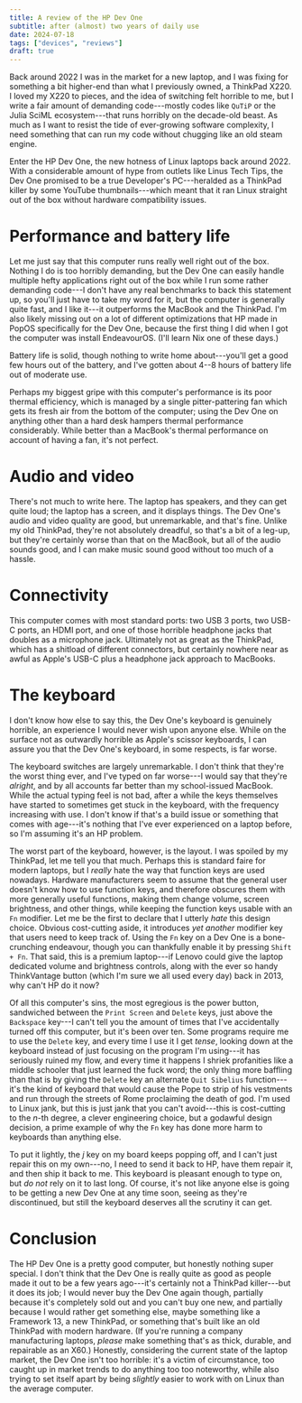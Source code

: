 ```yaml
---
title: A review of the HP Dev One
subtitle: after (almost) two years of daily use
date: 2024-07-18
tags: ["devices", "reviews"]
draft: true
---
```


Back around 2022 I was in the market for a new laptop, and I was fixing for
something a bit higher-end than what I previously owned, a ThinkPad X220. I
loved my X220 to pieces, and the idea of switching felt horrible to me, but I
write a fair amount of demanding code---mostly codes like `QuTiP` or the
Julia SciML ecosystem---that runs horribly on the decade-old beast. As much as
I want to resist the tide of ever-growing software complexity, I need something
that can run my code without chugging like an old steam engine.

Enter the HP Dev One, the new hotness of Linux laptops back around 2022. With a
considerable amount of hype from outlets like Linus Tech Tips, the Dev One 
promised to be a true Developer's PC---heralded as a ThinkPad killer by
some YouTube thumbnails---which meant that it ran Linux straight out of the box
without hardware compatibility issues.


# Performance and battery life
Let me just say that this computer runs really well right out of the box.
Nothing I do is too horribly demanding, but the Dev One can easily handle
multiple hefty applications right out of the box while I run some rather
demanding code---I don't have any real benchmarks to back this statement up, so
you'll just have to take my word for it, but the computer is generally quite
fast, and I like it---it outperforms the MacBook and the ThinkPad. I'm also
likely missing out on a lot of different optimizations that HP made in PopOS
specifically for the Dev One, because the first thing I did when I got the
computer was install EndeavourOS. (I'll learn Nix one of these days.)

Battery life is solid, though nothing to write home about---you'll get a good
few hours out of the battery, and I've gotten about 4--8 hours of battery life
out of moderate use.

Perhaps my biggest gripe with this computer's performance is its poor thermal
efficiency, which is managed by a single pitter-pattering fan which gets its
fresh air from the bottom of the computer; using the Dev One on anything other
than a hard desk hampers thermal performance considerably. While better than a
MacBook's thermal performance on account of having a fan, it's not perfect.


# Audio and video
There's not much to write here. The laptop has speakers, and they can get
quite loud; the laptop has a screen, and it displays things. The Dev One's
audio and video quality are good, but unremarkable, and that's fine. Unlike
my old ThinkPad, they're not absolutely dreadful, so that's a bit of a leg-up,
but they're certainly worse than that on the MacBook, but all of the audio
sounds good, and I can make music sound good without too much of a hassle.


# Connectivity
This computer comes with most standard ports: two USB 3 ports, two USB-C ports,
an HDMI port, and one of those horrible headphone jacks that doubles as a
microphone jack. Ultimately not as great as the ThinkPad, which has a shitload
of different connectors, but certainly nowhere near as awful as Apple's USB-C
plus a headphone jack approach to MacBooks.


# The keyboard
I don't know how else to say this, the Dev One's keyboard is genuinely horrible,
an experience I would never wish upon anyone else. While on the surface not as
outwardly horrible as Apple's scissor keyboards, I can assure you that the
Dev One's keyboard, in some respects, is far worse.

The keyboard switches are largely unremarkable. I don't think that they're the
worst thing ever, and I've typed on far worse---I would say that they're 
*alright*, and by all accounts far better than my school-issued MacBook.
While the actual typing feel is not bad, after a while the keys themselves have
started to sometimes get stuck in the keyboard, with the frequency increasing
with use. I don't know if that's a build issue or something that comes with
age---it's nothing that I've ever experienced on a laptop before, so I'm
assuming it's an HP problem.

The worst part of the keyboard, however, is the layout. I was spoiled by my
ThinkPad, let me tell you that much. Perhaps this is standard faire for modern
laptops, but I *really* hate the way that function keys are used nowadays.
Hardware manufacturers seem to assume that the general user doesn't know how to 
use function keys, and therefore obscures them with more generally useful
functions, making them change volume, screen brightness, and other things, while
keeping the function keys usable with an `Fn` modifier. Let me be the first to
declare that I utterly *hate* this design choice. Obvious cost-cutting aside,
it introduces *yet another* modifier key that users need to keep track of.
Using the `Fn` key on a Dev One is a bone-crunching endeavour, though you can
thankfully enable it by pressing `Shift + Fn`. That said, this is a premium
laptop---if Lenovo could give the laptop dedicated volume and brightness
controls, along with the ever so handy ThinkVantage button (which I'm sure we
all used every day) back in 2013, why can't HP do it now?

Of all this computer's sins, the most egregious is the power button, sandwiched
between the `Print Screen` and `Delete` keys, just above the `Backspace`
key---I can't tell you the amount of times that I've accidentally turned off
this computer, but it's been over ten. Some programs require me to use the
`Delete` key, and every time I use it I get *tense*, looking down at the
keyboard instead of just focusing on the program I'm using---it has seriously
ruined my flow, and every time it happens I shriek profanities like a middle
schooler that just learned the fuck word; the only thing more baffling than
that is by giving the `Delete` key an alternate `Quit Sibelius` function---it's
the kind of keyboard that would cause the Pope to strip of his vestments and
run through the streets of Rome proclaiming the death of god. I'm used to Linux
jank, but this is just jank that you can't avoid---this is cost-cutting to the
$n$-th degree, a clever engineering choice, but a godawful design decision, a
prime example of why the `Fn` key has done more harm to keyboards than anything
else.

To put it lightly, the *j* key on my board keeps popping off, and I can't just
repair this on my own---no, I need to send it back to HP, have them repair it,
and then ship it back to me. This keyboard is pleasant enough to type on, but
*do not* rely on it to last long. Of course, it's not like anyone else is going
to be getting a new Dev One at any time soon, seeing as they're discontinued,
but still the keyboard deserves all the scrutiny it can get.


# Conclusion
The HP Dev One is a pretty good computer, but honestly nothing super special.
I don't think that the Dev One is really quite as good as people made it out
to be a few years ago---it's certainly not a ThinkPad killer---but it does its
job; I would never buy the Dev One again though, partially because it's
completely sold out and you can't buy one new, and partially because I would
rather get something else, maybe something like a Framework 13, a new ThinkPad,
or something that's built like an old ThinkPad with modern hardware.
(If you're running a company manufacturing laptops, *please* make something 
that's as thick, durable, and repairable as an X60.) Honestly, considering
the current state of the laptop market, the Dev One isn't too horrible: it's
a victim of circumstance, too caught up in market trends to do anything too
too noteworthy, while also trying to set itself apart by being *slightly* easier
to work with on Linux than the average computer.
